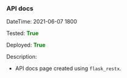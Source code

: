 ### API docs

DateTime: 2021-06-07 1800

Tested: <b style="color:green">True </b>

Deployed: <b style="color:green">True </b>

Description:

- API docs page created using `flask_restx`.
